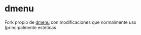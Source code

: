 # dmenu

Fork propio de [dmenu](https://tools.suckless.org/dmenu/) con modificaciones que normalmente uso (principalmente esteticas



